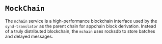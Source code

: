 # `MockChain`

The `mchain` service is a high-performance blockchain interface used by the `synd-translator` as the parent chain for appchain block derivation.
Instead of a truly distributed blockchain, the `mchain` uses rocksdb to store batches and delayed messages.